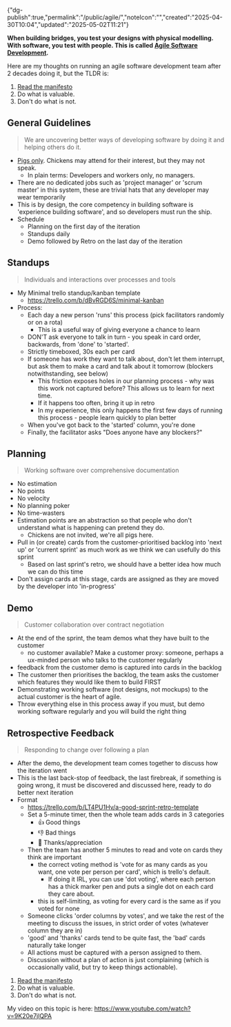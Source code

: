 
{"dg-publish":true,"permalink":"/public/agile/","noteIcon":"","created":"2025-04-30T10:04","updated":"2025-05-02T11:21"}



**When building bridges, you test your designs with physical modelling. With software, you test with people. This is called [Agile Software Development](https://agilemanifesto.org/).**

Here are my thoughts on running an agile software development team after 2 decades doing it, but the TLDR is:

1. [Read the manifesto](https://agilemanifesto.org/)
2. Do what is valuable.
3. Don't do what is not.

## General Guidelines
> We are uncovering better ways of developing software by doing it and helping others do it.

- [Pigs only](https://en.wikipedia.org/wiki/The_Chicken_and_the_Pig). Chickens may attend for their interest, but they may not speak.
    - In plain terms: Developers and workers only, no managers.
- There are no dedicated jobs such as 'project manager' or 'scrum master' in this system, these are trivial hats that any developer may wear temporarily
- This is by design, the core competency in building software is 'experience building software', and so developers must run the ship.
- Schedule
    - Planning on the first day of the iteration
    - Standups daily
    - Demo followed by Retro on the last day of the iteration

## Standups
> Individuals and interactions over processes and tools

- My Minimal trello standup/kanban template
  - https://trello.com/b/dBvRGD6S/minimal-kanban
- Process:
    - Each day a new person 'runs' this process (pick facilitators randomly or on a rota)
        - This is a useful way of giving everyone a chance to learn
    - DON'T ask everyone to talk in turn - you speak in card order, backwards, from 'done' to 'started'.
    - Strictly timeboxed, 30s each per card
    - If someone has work they want to talk about, don't let them interrupt, but ask them to make a card and talk about it tomorrow (blockers notwithstanding, see below)
        - This friction exposes holes in our planning process - why was this work not captured before? This allows us to learn for next time.
        - If it happens too often, bring it up in retro
        - In my experience, this only happens the first few days of running this process - people learn quickly to plan better
    - When you've got back to the 'started' column, you're done
    - Finally, the facilitator asks "Does anyone have any blockers?"

## Planning
> Working software over comprehensive documentation

- No estimation
- No points
- No velocity
- No planning poker
- No time-wasters
- Estimation points are an abstraction so that people who don't understand what is happening can pretend they do.
    - Chickens are not invited, we're all pigs here.
- Pull in (or create) cards from the customer-prioritised backlog into 'next up' or 'current sprint' as much work as we think we can usefully do this sprint
    - Based on last sprint's retro, we should have a better idea how much we can do this time
- Don't assign cards at this stage, cards are assigned as they are moved by the developer into 'in-progress'

## Demo
> Customer collaboration over contract negotiation

- At the end of the sprint, the team demos what they have built to the customer
    - no customer available? Make a customer proxy: someone, perhaps a ux-minded person who talks to the customer regularly
- feedback from the customer demo is captured into cards in the backlog
- The customer then prioritises the backlog, the team asks the customer which features they would like them to build FIRST
- Demonstrating working software (not designs, not mockups) to the actual customer is the heart of agile.
- Throw everything else in this process away if you must, but demo working software regularly and you will build the right thing

## Retrospective Feedback
> Responding to change over following a plan

- After the demo, the development team comes together to discuss how the iteration went
- This is the last back-stop of feedback, the last firebreak, if something is going wrong, it must be discovered and discussed here, ready to do better next iteration
- Format
    - https://trello.com/b/LT4PU1Hv/a-good-sprint-retro-template
    - Set a 5-minute timer, then the whole team adds cards in 3 categories
        - 👍 Good things
        - 👎 Bad things
        - 🙏 Thanks/appreciation
    - Then the team has another 5 minutes to read and vote on cards they think are important
        - the correct voting method is 'vote for as many cards as you want, one vote per person per card', which is trello's default.
            - If doing it IRL, you can use 'dot voting', where each person has a thick marker pen and puts a single dot on each card they care about.
        - this is self-limiting, as voting for every card is the same as if you voted for none
    - Someone clicks 'order columns by votes', and we take the rest of the meeting to discuss the issues, in strict order of votes (whatever column they are in)
    - 'good' and 'thanks' cards tend to be quite fast, the 'bad' cards naturally take longer
    - All actions must be captured with a person assigned to them.
    - Discussion without a plan of action is just complaining (which is occasionally valid, but try to keep things actionable).

1. [Read the manifesto](https://agilemanifesto.org/)
2. Do what is valuable.
3. Don't do what is not.

My video on this topic is here: https://www.youtube.com/watch?v=9K20e7jlQPA
